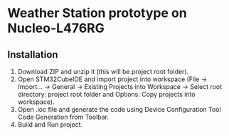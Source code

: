 # Weather Station prototype on Nucleo-L476RG
## Installation
1. Download ZIP and unzip it (this will be project root folder).
2. Open STM32CubeIDE and import project into workspace (File -> Import... -> General -> Existing Projects into Workspace -> Select root directory: project root folder and Options: Copy projects into workspace).
3. Open .ioc file and generate the code using Device Configuration Tool Code Generation from Toolbar.
4. Build and Run project.
